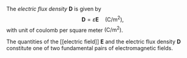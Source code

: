 The *electric flux density* $\mathbf{D}$ is given by
$$\mathbf{D}=\varepsilon \mathbf{E} \quad (\text{C}/\text{m}^2),$$
with unit of coulomb per square meter $(\text{C} / \text{m}^2)$. 

The quantities of the [[electric field]] $\mathbf{E}$ and the electric flux density $\mathbf{D}$ constitute one of two fundamental pairs of electromagnetic fields.